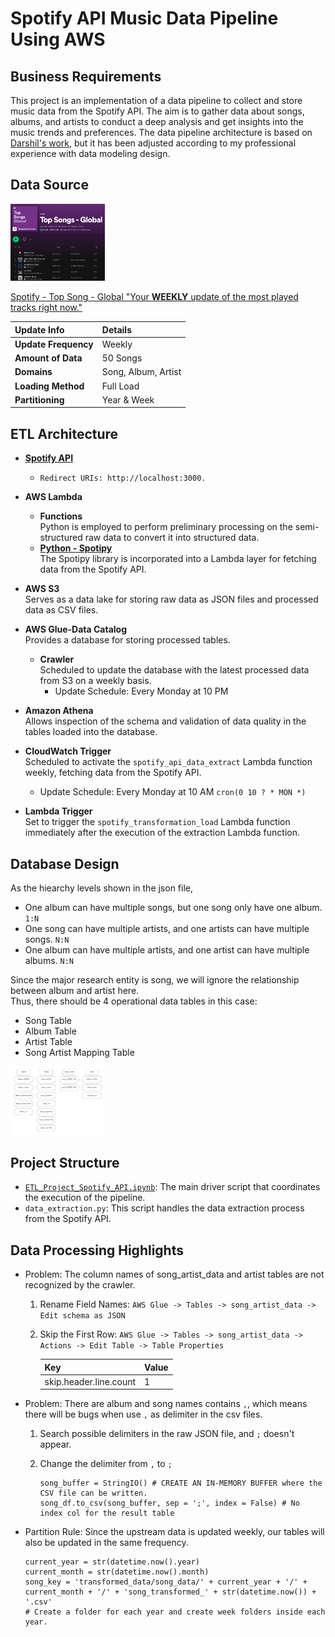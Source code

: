 # Spotify API Music Data Pipeline Using AWS

## Business Requirements
This project is an implementation of a data pipeline to collect and store music data from the Spotify API. The aim is to gather data about songs, albums, and artists to conduct a deep analysis and get insights into the music trends and preferences.
The data pipeline architecture is based on [Darshil's work](https://github.com/darshilparmar/python-for-data-engineering/tree/main/6.%20End-To-End%20Data%20Pipeline%20Project), but it has been adjusted according to my professional experience with data modeling design. 

## Data Source
<img src="https://github.com/irenejiazhou/Data-Engineering-Projects/blob/main/Spotify_ETL_Project/Others/Spotify_Top_Songs_Global.png"  width="30%" height="30%">

[Spotify - Top Song - Global "Your <b>WEEKLY</b> update of the most played tracks right now."](https://open.spotify.com/playlist/37i9dQZEVXbNG2KDcFcKOF)

| Update Info             | Details             |
| :---------------------- | :------------------ |
| <b>Update Frequency</b> | Weekly              |
| <b>Amount of Data</b>   | 50 Songs            |
| <b>Domains</b>          | Song, Album, Artist |
| <b>Loading Method</b>   | Full Load           |
| <b>Partitioning</b>     | Year & Week         |


## ETL Architecture
- [<b>Spotify API</b>](https://developer.spotify.com/dashboard)
  - `Redirect URIs: http://localhost:3000.`

- <b>AWS Lambda</b>
  - <b>Functions</b>
  <br> Python is employed to perform preliminary processing on the semi-structured raw data to convert it into structured data.
  - [<b>Python - Spotipy</b>](https://spotipy.readthedocs.io/en/2.22.1/)
  <br> The Spotipy library is incorporated into a Lambda layer for fetching data from the Spotify API.
 
- <b>AWS S3</b>
<br> Serves as a data lake for storing raw data as JSON files and processed data as CSV files. 

- <b>AWS Glue-Data Catalog</b>
<br> Provides a database for storing processed tables.
  - <b>Crawler</b>
  <br> Scheduled to update the database with the latest processed data from S3 on a weekly basis.
    - Update Schedule: Every Monday at 10 PM
  
- <b>Amazon Athena</b>
<br> Allows inspection of the schema and validation of data quality in the tables loaded into the database.

- <b>CloudWatch Trigger</b>
<br> Scheduled to activate the `spotify_api_data_extract` Lambda function weekly, fetching data from the Spotify API.
  - Update Schedule: Every Monday at 10 AM `cron(0 10 ? * MON *)` 

- <b>Lambda Trigger</b>
<br> Set to trigger the `spotify_transformation_load` Lambda function immediately after the execution of the extraction Lambda function.

## Database Design
As the hiearchy levels shown in the json file,
- One album can have multiple songs, but one song only have one album. `1:N`
- One song can have multiple artists, and one artists can have multiple songs. `N:N`
- One album can have multiple artists, and one artist can have multiple albums. `N:N`

Since the major research entity is song, we will ignore the relationship between album and artist here.
<br> Thus, there should be 4 operational data tables in this case:
- Song Table
- Album Table
- Artist Table
- Song Artist Mapping Table

<img src="Spotify_ETL_Project/Others/Spotify ETL Project Tables.png"  width="30%" height="30%">

## Project Structure

- [`ETL_Project_Spotify_API.ipynb`](https://github.com/irenejiazhou/Data-Engineering-Projects/blob/main/Spotify_ETL_Project/ETL_Project_Spotify_API.ipynb): The main driver script that coordinates the execution of the pipeline.
- `data_extraction.py`: This script handles the data extraction process from the Spotify API.

## Data Processing Highlights

- Problem: The column names of song_artist_data and artist tables are not recognized by the crawler.
  1. Rename Field Names: `AWS Glue -> Tables -> song_artist_data -> Edit schema as JSON`
  2. Skip the First Row: `AWS Glue -> Tables -> song_artist_data -> Actions -> Edit Table -> Table Properties`

      | Key                    | Value |
      | :--------------------- | :---- |
      | skip.header.line.count | 1     |

- Problem: There are album and song names contains `,`, which means there will be bugs when use `,` as delimiter in the csv files.
  1. Search possible delimiters in the raw JSON file, and `;` doesn't appear.
  2. Change the delimiter from `,` to `;`
  
      ```
      song_buffer = StringIO() # CREATE AN IN-MEMORY BUFFER where the CSV file can be written.
      song_df.to_csv(song_buffer, sep = ';', index = False) # No index col for the result table
      ```
- Partition Rule: Since the upstream data is updated weekly, our tables will also be updated in the same frequency.
  ```
  current_year = str(datetime.now().year)
  current_month = str(datetime.now().month)
  song_key = 'transformed_data/song_data/' + current_year + '/' + current_month + '/' + 'song_transformed_' + str(datetime.now()) + '.csv'
  # Create a folder for each year and create week folders inside each year.
  ```
